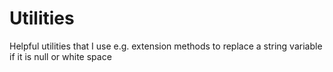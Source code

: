 # Utilities
Helpful utilities that I use e.g. extension methods to replace a string variable if it is null or white space
